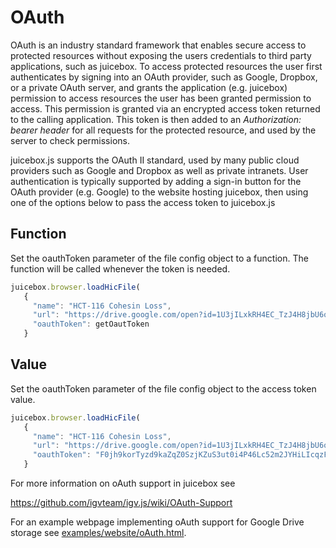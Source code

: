 # OAuth

OAuth is an industry standard framework that enables secure access to
protected resources without exposing the users credentials to third
party applications, such as juicebox.  To access protected resources
the user first authenticates by signing into an OAuth provider, such
as Google, Dropbox, or a private OAuth server, and grants the application
(e.g. juicebox) permission to access resources the user has been
granted permission to access.  This permission is granted via an
encrypted access token returned to the calling application.   This token
is then added to an _Authorization: bearer header_ for all requests for the protected resource, and used by
the server to check permissions.

juicebox.js supports the OAuth II standard,  used by many public
cloud providers such as Google and Dropbox as well as private
intranets.   User authentication is typically supported by adding
a sign-in button for the OAuth provider (e.g. Google)  to the website
hosting juicebox,  then using one of the options below to pass
the access token to juicebox.js

## Function

Set the oauthToken parameter of the file config object to a function.  The function will be called whenever
the token is needed.

```js
juicebox.browser.loadHicFile(
   {
     "name": "HCT-116 Cohesin Loss",
     "url": "https://drive.google.com/open?id=1U3jILxkRH4EC_TzJ4H8jbU6o36eUfMoa",
     "oauthToken": getOautToken
   }
```

## Value

Set the oauthToken parameter of the file config object to the access token value.  

```js
juicebox.browser.loadHicFile(
   {
     "name": "HCT-116 Cohesin Loss",
     "url": "https://drive.google.com/open?id=1U3jILxkRH4EC_TzJ4H8jbU6o36eUfMoa",
     "oauthToken": "F0jh9korTyzd9kaZqZ0SzjKZuS3ut0i4P46Lc52m2JYHiLIcqzFAumpyxshU9mMQ13gJHtxD2fy"
   }
```


For more information on oAuth support in juicebox see

https://github.com/igvteam/igv.js/wiki/OAuth-Support

For an example webpage implementing oAuth support for Google Drive storage see [examples/website/oAuth.html](https://github.com/igvteam/juicebox.js/blob/master/examples/website/oAuth.html).



